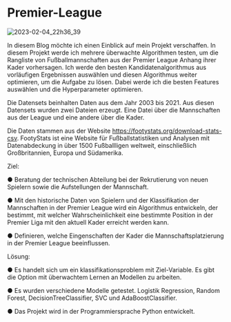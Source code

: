 # Premier-League

![2023-02-04_22h36_39](https://user-images.githubusercontent.com/18030121/216790586-91de0cdb-e93e-4717-a852-b4c97ef11fb9.png)





In diesem Blog möchte ich einen  Einblick auf mein Projekt verschaffen. In diesem Projekt werde ich mehrere überwachte Algorithmen testen, um die Rangliste von  Fußballmannschaften  aus der Premier League Anhang ihrer Kader vorhersagen. Ich werde den besten Kandidatenalgorithmus aus vorläufigen Ergebnissen auswählen und diesen Algorithmus weiter optimieren, um die Aufgabe zu lösen. Dabei werde ich die besten Features auswählen und die Hyperparameter  optimieren. 

Die Datensets beinhalten Daten aus dem Jahr 2003 bis 2021. Aus diesen Datensets wurden zwei Dateien erzeugt. Eine Datei über die Mannschaften aus der League und eine andere über die Kader.

Die Daten stammen  aus der  Website  https://footystats.org/download-stats-csv.  FootyStats ist eine Website für Fußballstatistiken und Analysen mit Datenabdeckung in über 1500 Fußballligen weltweit, einschließlich Großbritannien, Europa und Südamerika.

Ziel:

●  Beratung der technischen Abteilung bei der  Rekrutierung von neuen Spielern sowie die Aufstellungen der Mannschaft. 

● Mit den historische Daten von Spielern und der Klassifikation der Mannschaften in der Premier League wird ein Algorithmus entwickeln, der bestimmt, mit welcher Wahrscheinlichkeit eine bestimmte Position  in der  Premier Liga  mit den aktuell Kader erreicht werden kann.

● Definieren, welche  Eingenschaften der Kader die Mannschaftsplatzierung in der Premier League beeinflussen.
 
Lösung:

● Es handelt sich um ein klassifikationsproblem mit Ziel-Variable. Es gibt die Option mit überwachtem Lernen an Modellen zu arbeiten.

● Es wurden verschiedene Modelle getestet. Logistik Regression, Random Forest,  DecisionTreeClassifier, SVC und AdaBoostClassifier.

● Das Projekt wird in der Programmiersprache Python entwickelt.    
   


